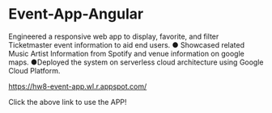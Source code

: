 # Event-App-Angular
Engineered a responsive web app to display, favorite, and filter Ticketmaster event information to aid end users. ● Showcased related Music Artist Information from Spotify and venue information on google maps. ●Deployed the system on serverless cloud architecture using Google Cloud Platform.


https://hw8-event-app.wl.r.appspot.com/

Click the above link to use the APP!
